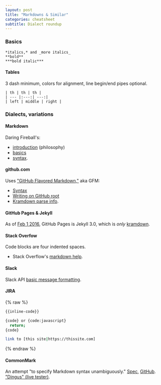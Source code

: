 ```yaml
---
layout: post
title: "Markdowns & Similar"
categories: cheatsheet
subtitle: Dialect roundup
---
```


### Basics

```
*italics,* and _more italics_
**bold**
***bold italic***
```


#### Tables

3 dash minimum, colors for alignment, line begin/end pipes optional.

```
| th | th | th |
| --- |:---:| ---:|
| left | middle | right |
```


### Dialects, variations

#### Markdown

Daring Fireball's:

- [introduction] (philosophy)
- [basics]
- [syntax].

[introduction]: http://daringfireball.net/projects/markdown/ "Daring Fireball markdown introduction"
[basics]: http://daringfireball.net/projects/markdown/ "Daring Fireball markdown basics"
[syntax]: http://daringfireball.net/projects/markdown/basics "Daring Fireball markdown syntax"



#### github.com

Uses ["GitHub Flavored Markdown,"] aka GFM:

- [Syntax]
- [Writing on GitHub root]
- [Kramdown parse info].

["GitHub flavored markdown,"]: https://help.github.com/articles/getting-started-with-writing-and-formatting-on-github/
[Syntax]: https://help.github.com/articles/basic-writing-and-formatting-syntax/
[Writing on GitHub root]: https://help.github.com/categories/writing-on-github/
[Kramdown parse info]: http://kramdown.gettalong.org/parser/gfm.html


#### GitHub Pages & Jekyll

As of [Feb 1 2016], GitHub Pages is Jekyll 3.0, which is *only* [kramdown].

[kramdown]: http://kramdown.gettalong.org/
[Feb 1 2016]: https://github.com/blog/2100-github-pages-now-faster-and-simpler-with-jekyll-3-0







#### Stack Overfow

Code blocks are four indented spaces.

- Stack Overflow's [markdown help].

[Markdown help]: http://stackoverflow.com/editing-help



#### Slack

Slack API [basic message formatting].

[basic message formatting]: https://api.slack.com/docs/message-formatting


#### JIRA

{% raw %}
```bash
{{inline-code}}

{code} or {code:javascript}
  return;
{code}

link to [this site|https://thissite.com]
```
{% endraw %}



#### CommonMark

An attempt "to specify Markdown syntax unambiguously." [Spec], [GitHub]. ["Dingus" (live tester)].

[GitHub]: https://github.com/jgm/CommonMark
[Spec]: http://spec.commonmark.org/0.26/
["Dingus" (live tester)]: http://spec.commonmark.org/dingus/
